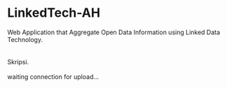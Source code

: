 # LinkedTech-AH
Web Application that Aggregate Open Data Information using Linked Data Technology. <br />
<br />
<br />
Skripsi.
<br />
<br />
waiting connection for upload...
